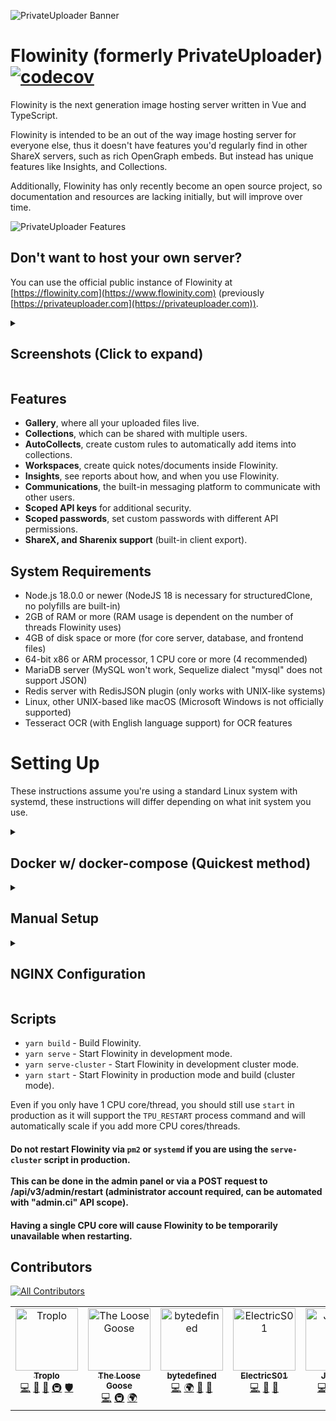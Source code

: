 ![PrivateUploader Banner](https://i.flowinity.com/i/cc7ba831c18a.png)

# Flowinity (formerly PrivateUploader) [![codecov](https://codecov.io/gh/PrivateUploader/PrivateUploader/branch/api-v4/graph/badge.svg?token=RT9XLUOX5Y)](https://codecov.io/gh/PrivateUploader/PrivateUploader)

Flowinity is the next generation image hosting server written in Vue and TypeScript.

Flowinity is intended to be an out of the way image hosting server for everyone else,
thus it doesn't have features you'd regularly find in other ShareX servers, such
as rich OpenGraph embeds. But instead has unique features like Insights, and
Collections.

Additionally, Flowinity has only recently become an open source project, so
documentation and resources are lacking initially, but will improve over time.

![PrivateUploader Features](https://i.flowinity.com/i/086834402e31.png)

## Don't want to host your own server?

You can use the official public instance of Flowinity at
[https://flowinity.com](https://www.flowinity.com) (previously
[https://privateuploader.com](https://privateuploader.com)).

<details>
  <summary><h2>Screenshots (Click to expand)</h2></summary>

View the full collection on
[Flowinity](https://www.flowinity.com/collections/2736179e19078284d9a5a4c1241289db7f777b180fed932b88162bbb2ec00ef1).

![Gallery](https://i.flowinity.com/i/d68241bda319.png)
![Collection Page](https://i.flowinity.com/i/a1fb3e1af098.png)
![User Profile](https://i.flowinity.com/i/4d0adcf1c4a4.png)
![Insights](https://i.flowinity.com/i/ab6170f5d976.png)

</details>

## Features

- **Gallery**, where all your uploaded files live.
- **Collections**, which can be shared with multiple users.
- **AutoCollects**, create custom rules to automatically add items into
  collections.
- **Workspaces**, create quick notes/documents inside Flowinity.
- **Insights**, see reports about how, and when you use Flowinity.
- **Communications**, the built-in messaging platform to communicate with other
  users.
- **Scoped API keys** for additional security.
- **Scoped passwords**, set custom passwords with different API permissions.
- **ShareX, and Sharenix support** (built-in client export).

## System Requirements

- Node.js 18.0.0 or newer (NodeJS 18 is necessary for structuredClone, no
  polyfills are built-in)
- 2GB of RAM or more (RAM usage is dependent on the number of threads Flowinity uses)
- 4GB of disk space or more (for core server, database, and frontend files)
- 64-bit x86 or ARM processor, 1 CPU core or more (4 recommended)
- MariaDB server (MySQL won't work, Sequelize dialect "mysql" does not support
  JSON)
- Redis server with RedisJSON plugin (only works with UNIX-like systems)
- Linux, other UNIX-based like macOS (Microsoft Windows is not officially
  supported)
- Tesseract OCR (with English language support) for OCR features

# Setting Up

These instructions assume you're using a standard Linux system with systemd,
these instructions will differ depending on what init system you use.

<details>
  <summary><h2>Docker w/ docker-compose (Quickest method)</h2></summary>

1. Clone the Docker-specific repo:
   `git clone https://github.com/PrivateUploader/docker-compose flowinity`
2. Change directory into repo: `cd flowinity`
3. Create the container (change the environment variables to your liking):
   `DB_DATABASE=flowinity DB_USER=flowinity DB_PASSWORD=CHANGE_ME DB_ROOT_PASSWORD=CHANGE_ME docker-compose up -d`
4. Follow the setup wizard on http://localhost:34582
5. You must change the MariaDB server hostname to `mariadb` and the redis
hostname to `redis` in the setup wizard. (seen below):
![Setup Wizard](https://i.flowinity.com/i/87987421cfa1.png)
![Setup Wizard](https://i.flowinity.com/i/582d2fd8d1a7.png)
</details>

<details>
  <summary><h2>Manual Setup</h2></summary>

1. Create Flowinity user and group: `useradd -m flowinity`
2. Install MariaDB and Redis (with the RedisJSON plugin) on your server.
3. Login as the Flowinity user: `su flowinity`
4. Change directory into TPU home directory: `cd`
5. Clone the repository:
   `git clone https://github.com/PrivateUploader/Flowinity flowinity`
6. Change directory into the repository: `cd flowinity`
7. Install dependencies: `yarn install`
8. Create systemd service files for TPU with
   `cp flowinity.service /etc/systemd/system/flowinity.service`
9. Modify the systemd service file (use nano, vim, etc), replace all instances
   of `CHANGE_ME` with your own values. Do not run Flowinity as root user and use the
   user created earlier.
10. Start TPU and start on boot with `systemctl enable flowinity --now`
11. Follow the setup wizard on http://localhost:34582 and configure NGINX web
server.
</details>

<details>
  <summary><h2>NGINX Configuration</h2></summary>

1. TPU includes an example NGINX configuration file, you can find it at
   `nginx.conf` in either of the Docker or primary TPU repositories.
2. Copy it to your NGINX configuration directory:
   `cp nginx.conf /etc/nginx/conf.d/flowinity.conf` (this folder can differ between
   distributions, it could be `/etc/nginx/sites-available`, if so, symlink it to
   `/etc/nginx/sites-enabled`).
3. Modify the NGINX configuration file (use nano, vim, etc), replace all
   instances of `CHANGE_ME` with your own values.
4. Test the NGINX configuration: `nginx -t`
5. If the test is successful, reload NGINX: `nginx -s reload`
</details>

## Scripts

- `yarn build` - Build Flowinity.
- `yarn serve` - Start Flowinity in development mode.
- `yarn serve-cluster` - Start Flowinity in development cluster mode.
- `yarn start` - Start Flowinity in production mode and build (cluster mode).

Even if you only have 1 CPU core/thread, you should still use `start` in
production as it will support the `TPU_RESTART` process command and will
automatically scale if you add more CPU cores/threads.

#### Do not restart Flowinity via `pm2` or `systemd` if you are using the `serve-cluster` script in production.<br><br>This can be done in the admin panel or via a POST request to /api/v3/admin/restart (administrator account required, can be automated with "admin.ci" API scope).

#### Having a single CPU core will cause Flowinity to be temporarily unavailable when restarting.

## Contributors

[![All Contributors](https://img.shields.io/github/all-contributors/Troplo/PrivateUploader?color=ee8449&style=flat-square)](#contributors)

<!-- ALL-CONTRIBUTORS-LIST:START - Do not remove or modify this section -->
<!-- prettier-ignore-start -->
<!-- markdownlint-disable -->
<table>
  <tbody>
    <tr>
      <td align="center" valign="top" width="14.28%"><a href="https://troplo.com"><img src="https://avatars.githubusercontent.com/u/45160807?v=4?s=100" width="100px;" alt="Troplo"/><br /><sub><b>Troplo</b></sub></a><br /><a href="#code-Troplo" title="Code">💻</a> <a href="#doc-Troplo" title="Documentation">📖</a> <a href="#data-Troplo" title="Data">🔣</a> <a href="#infra-Troplo" title="Infrastructure (Hosting, Build-Tools, etc)">🚇</a> <a href="#security-Troplo" title="Security">🛡️</a></td>
      <td align="center" valign="top" width="14.28%"><a href="https://github.com/theloosegoose"><img src="https://avatars.githubusercontent.com/u/32515234?v=4?s=100" width="100px;" alt="The Loose Goose"/><br /><sub><b>The Loose Goose</b></sub></a><br /><a href="#code-theloosegoose" title="Code">💻</a> <a href="#infra-theloosegoose" title="Infrastructure (Hosting, Build-Tools, etc)">🚇</a> <a href="#translation-theloosegoose" title="Translation">🌍</a></td>
      <td align="center" valign="top" width="14.28%"><a href="https://bytedefined.com"><img src="https://avatars.githubusercontent.com/u/56295147?v=4?s=100" width="100px;" alt="bytedefined"/><br /><sub><b>bytedefined</b></sub></a><br /><a href="#code-Bytedefined" title="Code">💻</a> <a href="#translation-Bytedefined" title="Translation">🌍</a> <a href="#ideas-Bytedefined" title="Ideas, Planning, & Feedback">🤔</a> <a href="#bug-Bytedefined" title="Bug reports">🐛</a></td>
      <td align="center" valign="top" width="14.28%"><a href="http://electrics01.com"><img src="https://avatars.githubusercontent.com/u/103579308?v=4?s=100" width="100px;" alt="ElectricS01"/><br /><sub><b>ElectricS01</b></sub></a><br /><a href="#code-ElectricS01" title="Code">💻</a> <a href="#ideas-ElectricS01" title="Ideas, Planning, & Feedback">🤔</a> <a href="#bug-ElectricS01" title="Bug reports">🐛</a></td>
      <td align="center" valign="top" width="14.28%"><a href="https://github.com/Jolt707"><img src="https://avatars.githubusercontent.com/u/106564193?v=4?s=100" width="100px;" alt="Jolt707"/><br /><sub><b>Jolt707</b></sub></a><br /><a href="#code-Jolt707" title="Code">💻</a> <a href="#ideas-Jolt707" title="Ideas, Planning, & Feedback">🤔</a> <a href="#bug-Jolt707" title="Bug reports">🐛</a> <a href="#a11y-Jolt707" title="Accessibility">️️️️♿️</a></td>
    </tr>
  </tbody>
</table>

<!-- markdownlint-restore -->
<!-- prettier-ignore-end -->

<!-- ALL-CONTRIBUTORS-LIST:END -->
